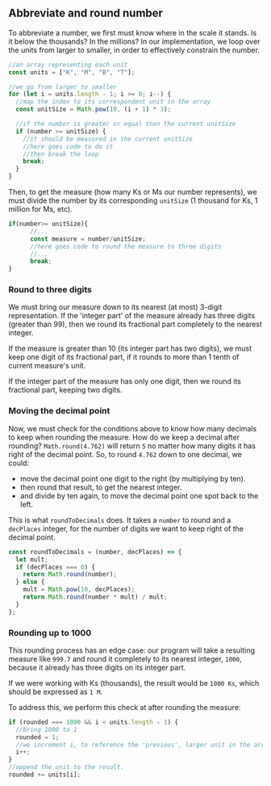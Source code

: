 ## Abbreviate and round number

To abbreviate a number, we first must know where in the scale it stands. Is it below the thousands? In the millions? In our implementation, we loop over the units from larger to smaller, in order to effectively constrain the number.

```javascript
//an array representing each unit
const units = ["K", "M", "B", "T"];

//we go from larger to smaller
for (let i = units.length - 1; i >= 0; i--) {
  //map the index to its correspondent unit in the array
  const unitSize = Math.pow(10, (i + 1) * 3);

  //if the number is greater or equal than the current unitSize
  if (number >= unitSize) {
    //it should be measured in the current unitSize
    //here goes code to do it
    //then break the loop
    break;
  }
}
```

Then, to get the measure (how many Ks or Ms our number represents), we must divide the number by its corresponding `unitSize` (1 thousand for Ks, 1 million for Ms, etc).

```javascript
if(number>= unitSize){
	  //...
      const measure = number/unitSize;
      //here goes code to round the measure to three digits
      //...
      break;
}
```

### Round to three digits

We must bring our measure down to its nearest (at most) 3-digit representation. If the 'integer part' of the measure already has three digits (greater than 99), then we round its fractional part completely to the nearest integer.

If the measure is greater than 10 (its integer part has two digits), we must keep one digit of its fractional part, if it rounds to more than 1 tenth of current measure's unit.

If the integer part of the measure has only one digit, then we round its fractional part, keeping two digits.

### Moving the decimal point

Now, we must check for the conditions above to know how many decimals to keep when rounding the measure. How do we keep a decimal after rounding? `Math.round(4.762)` will return `5` no matter how many digits it has right of the decimal point. So, to round `4.762` down to one decimal, we could:

- move the decimal point one digit to the right (by multiplying by ten).
- then round that result, to get the nearest integer.
- and divide by ten again, to move the decimal point one spot back to the left.

This is what `roundToDecimals` does. It takes a `number` to round and a `decPlaces` integer, for the number of digits we want to keep right of the decimal point.

```javascript
const roundToDecimals = (number, decPlaces) => {
  let mult;
  if (decPlaces === 0) {
    return Math.round(number);
  } else {
    mult = Math.pow(10, decPlaces);
    return Math.round(number * mult) / mult;
  }
};
```

### Rounding up to 1000

This rounding process has an edge case: our program will take a resulting measure like `999.7` and round it completely to its nearest integer, `1000`, because it already has three digits on its integer part.

If we were working with Ks (thousands), the result would be `1000 Ks`, which should be expressed as `1 M`.

To address this, we perform this check at after rounding the measure:

```javascript
if (rounded === 1000 && i < units.length - 1) {
  //bring 1000 to 1
  rounded = 1;
  //we increment i, to reference the 'previous', larger unit in the array
  i++;
}
//append the unit to the result.
rounded += units[i];
```
